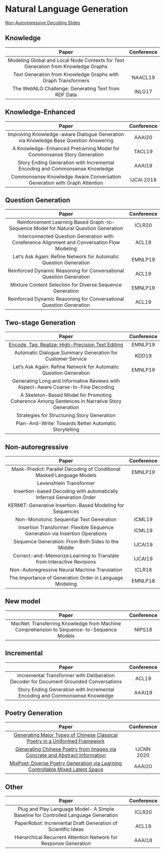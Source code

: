 # Natural Language Generation

[Non-Autoregressive Decoding Slides](slides/presentation/Non-Autoregressive%20Decoding.pdf)

## Knowledge
| Paper | Conference |
| :---: | :---: |
| Modeling Global and Local Node Contexts for Text Generation from Knowledge Graphs||
| Text Generation from Knowledge Graphs with Graph Transformers | NAACL19 |
| The WebNLG Challenge: Generating Text from RDF Data|INLG17|


## Knowledge-Enhanced
| Paper | Conference |
| :---: | :---: |
|Improving Knowledge-aware Dialogue Generation via Knowledge Base Question Answering|AAAI20|
|A Knowledge-Enhanced Pretraining Model for Commonsense Story Generation|TACL19|
|Story Ending Generation with Incremental Encoding and Commonsense Knowledge|AAAI19|
|Commonsense Knowledge Aware Conversation Generation with Graph Attention|IJCAI 2018|

## Question Generation
| Paper | Conference |
| :---: | :---: |
|Reinforcement Learning Based Graph-to-Sequence Model for Natural Question Generation|ICLR20|
| Interconnected Question Generation with Coreference Alignment and Conversation Flow Modeling | ACL19 |
| Let’s Ask Again: Refine Network for Automatic Question Generation | EMNLP19 |
| Reinforced Dynamic Reasoning for Conversational Question Generation | ACL19 |
| Mixture Content Selection for Diverse Sequence Generation | EMNLP19 |
| Reinforced Dynamic Reasoning for Conversational Question Generation | ACL19 |

## Two-stage Generation
| Paper | Conference |
| :---: | :---: |
|[Encode, Tag, Realize: High-Precision Text Editing](https://arxiv.org/abs/1909.01187)|EMNLP19|
| Automatic Dialogue Summary Generation for Customer Service |KDD19|
| Let’s Ask Again: Refine Network for Automatic Question Generation | EMNLP19 |
|Generating Long and Informative Reviews with Aspect-Aware Coarse-to-Fine Decoding||
|A Skeleton-Based Model for Promoting Coherence Among Sentences in Narrative Story Generation||
|Strategies for Structuring Story Generation||
|Plan-And-Write: Towards Better Automatic Storytelling||
 

## Non-autoregressive
| Paper | Conference |
| :---: | :---: |
| Mask-Predict: Parallel Decoding of Conditional Masked Language Models | EMNLP19|
| Levenshtein Transformer | |
| Insertion-based Decoding with automatically Inferred Generation Order | |
| KERMIT: Generative Insertion-Based Modeling for Sequences ||
| Non-Monotonic Sequential Text Generation | ICML19 |
| Insertion Transformer: Flexible Sequence Generation via Insertion Operations |ICML19 |
| Sequence Generation: From Both Sides to the Middle |IJCAI19 |
| Correct-and-Memorize:Learning to Translate from Interactive Revisions | IJCAI19 |
| Non-Autoregressive Neural Machine Translation | ICLR18 |
| The Importance of Generation Order in Language Modeling | EMNLP18 |

## New model
| Paper | Conference |
| :---: | :---: |
|MacNet: Transferring Knowledge from Machine Comprehension to Sequence-to-Sequence Models|NIPS18|

## Incremental
| Paper | Conference |
| :---: | :---: |
|Incremental Transformer with Deliberation Decoder for Document Grounded Conversations|ACL19|
|Story Ending Generation with Incremental Encoding and Commonsense Knowledge|AAAI19|

## Poetry Generation
| Paper | Conference |
| :---: | :---: |
|[Generating Major Types of Chinese Classical Poetry in a Uniformed Framework](https://arxiv.org/abs/2003.11528)||
|[Generating Chinese Poetry from Images via Concrete and Abstract Information](https://arxiv.org/abs/2003.10773)|IJCNN 2020|
|[MixPoet: Diverse Poetry Generation via Learning Controllable Mixed Latent Space](https://arxiv.org/abs/2003.06094)|AAAI20|

## Other
| Paper | Conference |
| :---: | :---: |
|Plug and Play Language Model- A Simple Baseline for Controlled Language Generation|ICLR20|
| PaperRobot: Incremental Draft Generation of Scientific Ideas | ACL19 |
| Hierarchical Recurrent Attention Network for Response Generation | AAAI18 |

